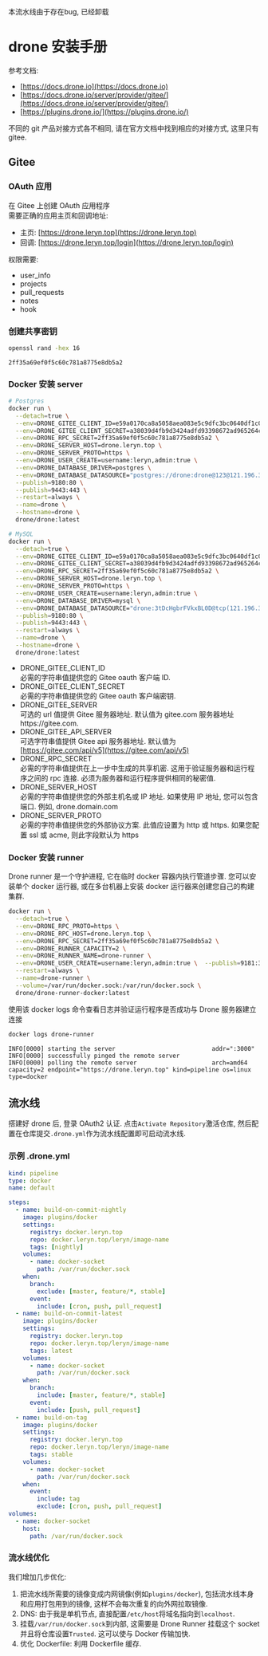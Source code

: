 本流水线由于存在bug, 已经卸载
<a name="VZrAF"></a>
# drone 安装手册
参考文档:

- [https://docs.drone.io](https://docs.drone.io)
- [https://docs.drone.io/server/provider/gitee/](https://docs.drone.io/server/provider/gitee/)
- [https://plugins.drone.io/](https://plugins.drone.io/)

不同的 git 产品对接方式各不相同, 请在官方文档中找到相应的对接方式, 这里只有 gitee.
<a name="Xjfkg"></a>
## Gitee
<a name="B1r7f"></a>
### OAuth 应用
在 Gitee 上创建 OAuth 应用程序<br />需要正确的应用主页和回调地址:

- 主页: [https://drone.leryn.top](https://drone.leryn.top)
- 回调: [https://drone.leryn.top/login](https://drone.leryn.top/login)

权限需要:

- user_info
- projects
- pull_requests
- notes
- hook
<a name="x9BwG"></a>
### 创建共享密钥
```bash
openssl rand -hex 16
```
```
2ff35a69ef0f5c60c781a8775e8db5a2
```
<a name="al0Kw"></a>
### Docker 安装 server
```bash
# Postgres
docker run \
  --detach=true \
  --env=DRONE_GITEE_CLIENT_ID=e59a0170ca8a5058aea083e5c9dfc3bc0640df1c0ca2f94d5cabc9994dc21d30 \
  --env=DRONE_GITEE_CLIENT_SECRET=a38039d4fb9d3424adfd93398672ad965264c97dabd00469e4370ab7354ef890 \
  --env=DRONE_RPC_SECRET=2ff35a69ef0f5c60c781a8775e8db5a2 \
  --env=DRONE_SERVER_HOST=drone.leryn.top \
  --env=DRONE_SERVER_PROTO=https \
  --env=DRONE_USER_CREATE=username:leryn,admin:true \
  --env=DRONE_DATABASE_DRIVER=postgres \
  --env=DRONE_DATABASE_DATASOURCE="postgres://drone:drone@123@121.196.30.39:5432/drone?sslmode=disable" \
  --publish=9180:80 \
  --publish=9443:443 \
  --restart=always \
  --name=drone \
  --hostname=drone \
  drone/drone:latest

# MySQL
docker run \
  --detach=true \
  --env=DRONE_GITEE_CLIENT_ID=e59a0170ca8a5058aea083e5c9dfc3bc0640df1c0ca2f94d5cabc9994dc21d30 \
  --env=DRONE_GITEE_CLIENT_SECRET=a38039d4fb9d3424adfd93398672ad965264c97dabd00469e4370ab7354ef890 \
  --env=DRONE_RPC_SECRET=2ff35a69ef0f5c60c781a8775e8db5a2 \
  --env=DRONE_SERVER_HOST=drone.leryn.top \
  --env=DRONE_SERVER_PROTO=https \
  --env=DRONE_USER_CREATE=username:leryn,admin:true \
  --env=DRONE_DATABASE_DRIVER=mysql \
  --env=DRONE_DATABASE_DATASOURCE="drone:3tDcHgbrFVkxBL0D@tcp(121.196.30.39:3306)/drone?parseTime=true" \
  --publish=9180:80 \
  --publish=9443:443 \
  --restart=always \
  --name=drone \
  --hostname=drone \
  drone/drone:latest
```

- DRONE_GITEE_CLIENT_ID<br />必需的字符串值提供您的 Gitee oauth 客户端 ID.
- DRONE_GITEE_CLIENT_SECRET<br />必需的字符串值提供您的 Gitee oauth 客户端密钥.
- DRONE_GITEE_SERVER<br />可选的 url 值提供 Gitee 服务器地址. 默认值为 gitee.com 服务器地址https://gitee.com.
- DRONE_GITEE_API_SERVER<br />可选字符串值提供 Gitee api 服务器地址. 默认值为 [https://gitee.com/api/v5](https://gitee.com/api/v5)
- DRONE_RPC_SECRET<br />必需的字符串值提供在上一步中生成的共享机密. 这用于验证服务器和运行程序之间的 rpc 连接. 必须为服务器和运行程序提供相同的秘密值.
- DRONE_SERVER_HOST<br />必需的字符串值提供您的外部主机名或 IP 地址. 如果使用 IP 地址, 您可以包含端口. 例如, drone.domain.com
- DRONE_SERVER_PROTO<br />必需的字符串值提供您的外部协议方案. 此值应设置为 http 或 https. 如果您配置 ssl 或 acme, 则此字段默认为 https
<a name="h6CTV"></a>
### Docker 安装 runner
Drone runner 是一个守护进程, 它在临时 docker 容器内执行管道步骤. 您可以安装单个 docker 运行器, 或在多台机器上安装 docker 运行器来创建您自己的构建集群.
```bash
docker run \
  --detach=true \
  --env=DRONE_RPC_PROTO=https \
  --env=DRONE_RPC_HOST=drone.leryn.top \
  --env=DRONE_RPC_SECRET=2ff35a69ef0f5c60c781a8775e8db5a2 \
  --env=DRONE_RUNNER_CAPACITY=2 \
  --env=DRONE_RUNNER_NAME=drone-runner \
  --env=DRONE_USER_CREATE=username:leryn,admin:true \  --publish=9181:3000 \
  --restart=always \
  --name=drone-runner \
  --volume=/var/run/docker.sock:/var/run/docker.sock \
  drone/drone-runner-docker:latest
```
使用该 docker logs 命令查看日志并验证运行程序是否成功与 Drone 服务器建立连接
```bash
docker logs drone-runner
```
```
INFO[0000] starting the server                           addr=":3000"
INFO[0000] successfully pinged the remote server
INFO[0000] polling the remote server                     arch=amd64 capacity=2 endpoint="https://drone.leryn.top" kind=pipeline os=linux type=docker
```
<a name="nAvQD"></a>
## 流水线
搭建好 drone 后, 登录 OAuth2 认证. 点击`Activate Repository`激活仓库, 然后配置在仓库提交`.drone.yml`作为流水线配置即可启动流水线.
<a name="r0wwi"></a>
### 示例 .drone.yml
```yaml
kind: pipeline
type: docker
name: default

steps:
  - name: build-on-commit-nightly
    image: plugins/docker
    settings:
      registry: docker.leryn.top
      repo: docker.leryn.top/leryn/image-name
      tags: [nightly]
    volumes:
      - name: docker-socket
        path: /var/run/docker.sock
    when:
      branch:
        exclude: [master, feature/*, stable]
      event:
        include: [cron, push, pull_request]
  - name: build-on-commit-latest
    image: plugins/docker
    settings:
      registry: docker.leryn.top
      repo: docker.leryn.top/leryn/image-name
      tags: latest
    volumes:
      - name: docker-socket
        path: /var/run/docker.sock
    when:
      branch:
        include: [master, feature/*, stable]
      event:
        include: [push, pull_request]
  - name: build-on-tag
    image: plugins/docker
    settings:
      registry: docker.leryn.top
      repo: docker.leryn.top/leryn/image-name
      tags: stable
    volumes:
      - name: docker-socket
        path: /var/run/docker.sock
    when:
      event:
        include: tag
        exclude: [cron, push, pull_request]
volumes:
  - name: docker-socket
    host:
      path: /var/run/docker.sock
```
<a name="dzosl"></a>
### 流水线优化
我们增加几步优化:

1. 把流水线所需要的镜像变成内网镜像(例如`plugins/docker`), 包括流水线本身和应用打包用到的镜像, 这样不会每次重复的向外网拉取镜像.
2. DNS: 由于我是单机节点, 直接配置`/etc/host`将域名指向到`localhost`.
3. 挂载`/var/run/docker.sock`到内部, 这需要是 Drone Runner 挂载这个 socket 并且将仓库设置`Trusted`. 这可以使与 Docker 传输加快.
4. 优化 Dockerfile: 利用 Dockerfile 缓存.
